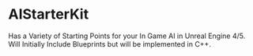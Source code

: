 # AIStarterKit
Has a Variety of Starting Points for your In Game AI in Unreal Engine 4/5. Will Initially Include Blueprints but will be implemented in C++.
